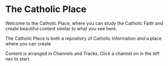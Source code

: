 # The Catholic Place

Welcome to the Catholic Place, where you can study the Catholic Faith and create beautiful content similar to what you see here. 

The Catholic Place is both a repository of Catholic information *and* a place where you can create 

Content is arranged in Channels and Tracks. Click a channel on in the left nav to start.